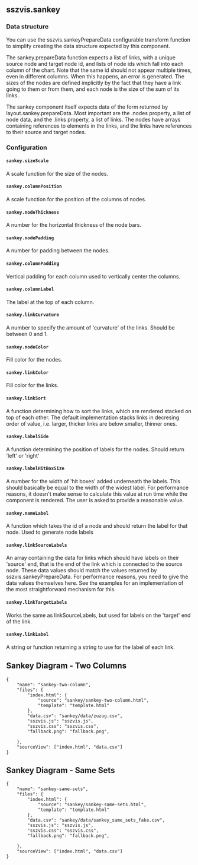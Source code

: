 ## sszvis.sankey

### Data structure

You can use the sszvis.sankeyPrepareData configurable transform function to simplify creating the
data structure expected by this component.

The sankey.prepareData function expects a list of links, with a unique source node and target node
id, and lists of node ids which fall into each column of the chart. Note that the same id should not
appear multiple times, even in different columns. When this happens, an error is generated. The
sizes of the nodes are defined implicitly by the fact that they have a link going to them or from
them, and each node is the size of the sum of its links.

The sankey component itself expects data of the form returned by layout.sankey.prepareData. Most
important are the .nodes property, a list of node data, and the .links property, a list of links.
The nodes have arrays containing references to elements in the links, and the links have references
to their source and target nodes.

### Configuration

#### `sankey.sizeScale`

A scale function for the size of the nodes.

#### `sankey.columnPosition`

A scale function for the position of the columns of nodes.

#### `sankey.nodeThickness`

A number for the horizontal thickness of the node bars.

#### `sankey.nodePadding`

A number for padding between the nodes.

#### `sankey.columnPadding`

Vertical padding for each column used to vertically center the columns.

#### `sankey.columnLabel`

The label at the top of each column.

#### `sankey.linkCurvature`

A number to specify the amount of 'curvature' of the links. Should be between 0 and 1.

#### `sankey.nodeColor`

Fill color for the nodes.

#### `sankey.linkColor`

Fill color for the links.

#### `sankey.linkSort`

A function determining how to sort the links, which are rendered stacked on top of each other. The
default implementation stacks links in decresing order of value, i.e. larger, thicker links are
below smaller, thinner ones.

#### `sankey.labelSide`

A function determining the position of labels for the nodes. Should return 'left' or 'right'

#### `sankey.labelHitBoxSize`

A number for the width of 'hit boxes' added underneath the labels. This should basically be equal to
the width of the widest label. For performance reasons, it doesn't make sense to calculate this
value at run time while the component is rendered. The user is asked to provide a reasonable value.

#### `sankey.nameLabel`

A function which takes the id of a node and should return the label for that node. Used to generate
node labels

#### `sankey.linkSourceLabels`

An array containing the data for links which should have labels on their 'source' end, that is the
end of the link which is connected to the source node. These data values should match the values
returned by sszvis.sankeyPrepareData. For performance reasons, you need to give the data values
themselves here. See the examples for an implementation of the most straightforward mechanism for
this.

#### `sankey.linkTargetLabels`

Works the same as linkSourceLabels, but used for labels on the 'target' end of the link.

#### `sankey.linkLabel`

A string or function returning a string to use for the label of each link.

## Sankey Diagram - Two Columns

```project
{
    "name": "sankey-two-column",
    "files": {
        "index.html": {
            "source": "sankey/sankey-two-column.html",
            "template": "template.html"
        },
        "data.csv": "sankey/data/zuzug.csv",
        "sszvis.js": "sszvis.js",
        "sszvis.css": "sszvis.css",
        "fallback.png": "fallback.png",

    },
    "sourceView": ["index.html", "data.csv"]
}
```

## Sankey Diagram - Same Sets

```project
{
    "name": "sankey-same-sets",
    "files": {
        "index.html": {
            "source": "sankey/sankey-same-sets.html",
            "template": "template.html"
        },
        "data.csv": "sankey/data/sankey_same_sets_fake.csv",
        "sszvis.js": "sszvis.js",
        "sszvis.css": "sszvis.css",
        "fallback.png": "fallback.png",

    },
    "sourceView": ["index.html", "data.csv"]
}
```
